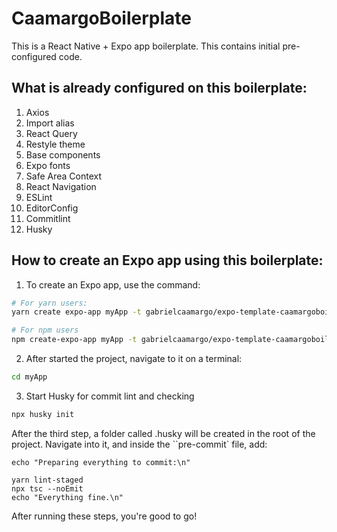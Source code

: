 # CaamargoBoilerplate

This is a React Native + Expo app boilerplate. This contains initial pre-configured code.

## What is already configured on this boilerplate:
1. Axios
2. Import alias
3. React Query
4. Restyle theme
5. Base components
6. Expo fonts
7. Safe Area Context
8. React Navigation
9. ESLint
10. EditorConfig
11. Commitlint
12. Husky

## How to create an Expo app using this boilerplate:

1. To create an Expo app, use the command:
```bash
# For yarn users:
yarn create expo-app myApp -t gabrielcaamargo/expo-template-caamargoboilerplate

# For npm users
npm create-expo-app myApp -t gabrielcaamargo/expo-template-caamargoboilerplate
```

2. After started the project, navigate to it on a terminal:
```bash
cd myApp
```

3. Start Husky for commit lint and checking
```bash
npx husky init
```

After the third step, a folder called .husky will be created in the root of the project. Navigate into it, and inside the ``pre-commit` file, add:
```
echo "Preparing everything to commit:\n"

yarn lint-staged
npx tsc --noEmit
echo "Everything fine.\n"
```

After running these steps, you're good to go!
